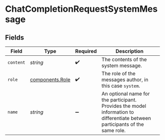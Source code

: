 # ChatCompletionRequestSystemMessage


## Fields

| Field                                                                                                                        | Type                                                                                                                         | Required                                                                                                                     | Description                                                                                                                  |
| ---------------------------------------------------------------------------------------------------------------------------- | ---------------------------------------------------------------------------------------------------------------------------- | ---------------------------------------------------------------------------------------------------------------------------- | ---------------------------------------------------------------------------------------------------------------------------- |
| `content`                                                                                                                    | *string*                                                                                                                     | :heavy_check_mark:                                                                                                           | The contents of the system message.                                                                                          |
| `role`                                                                                                                       | [components.Role](../../models/components/role.md)                                                                           | :heavy_check_mark:                                                                                                           | The role of the messages author, in this case `system`.                                                                      |
| `name`                                                                                                                       | *string*                                                                                                                     | :heavy_minus_sign:                                                                                                           | An optional name for the participant. Provides the model information to differentiate between participants of the same role. |